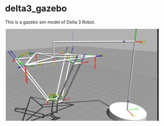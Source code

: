 # delta3_gazebo

This is a gazebo sim model of Delta 3 Robot.
<p align="center">
  <img src="src/images/model.png" width="500" title="Delta 3 Gazebo Model" alt="Delta 3 Gazebo Model">
</p>
